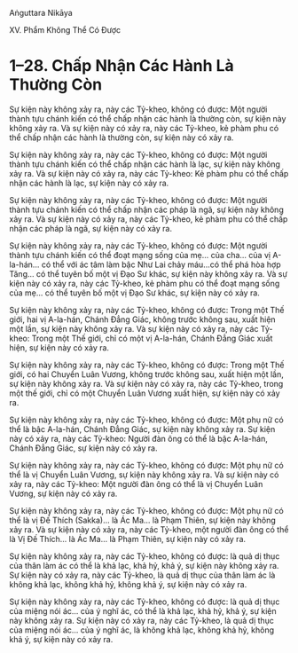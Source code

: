 Aṅguttara Nikāya

XV. Phẩm Không Thể Có Ðược

# 1–28. Chấp Nhận Các Hành Là Thường Còn

Sự kiện này không xảy ra, này các Tỷ-kheo, không có được: Một người thành tựu chánh kiến có thể chấp nhận các hành là thường còn, sự kiện này không xảy ra. Và sự kiện này có xảy ra, này các Tỷ-kheo, kẻ phàm phu có thể chấp nhận các hành là thường còn, sự kiện này có xảy ra.

Sự kiện này không xảy ra, này các Tỷ-kheo, không có được: Một người thành tựu chánh kiến có thể chấp nhận các hành là lạc, sự kiện này không xảy ra. Và sự kiện này có xảy ra, này các Tỷ-kheo: Kẻ phàm phu có thể chấp nhận các hành là lạc, sự kiện này có xảy ra.

Sự kiện này không xảy ra, này các Tỷ-kheo, không có được: Một người thành tựu chánh kiến có thể chấp nhận các pháp là ngã, sự kiện này không xảy ra. Và sự kiện này có xảy ra, này các Tỷ-kheo, kẻ phàm phu có thể chấp nhận các pháp là ngã, sự kiện này có xảy ra.

Sự kiện này không xảy ra, này các Tỷ-kheo, không có được: Một người thành tựu chánh kiến có thể đoạt mạng sống của mẹ... của cha... của vị A-la-hán... có thể với ác tâm làm bậc Như Lai chảy máu...có thể phá hòa hợp Tăng... có thể tuyên bố một vị Ðạo Sư khác, sự kiện này không xảy ra. Và sự kiện này có xảy ra, này các Tỷ-kheo, kẻ phàm phu có thể đoạt mạng sống của mẹ... có thể tuyên bố một vị Ðạo Sư khác, sự kiện này có xảy ra.

Sự kiện này không xảy ra, này các Tỷ-kheo, không có được: Trong một Thế giới, hai vị A-la-hán, Chánh Ðẳng Giác, không trước không sau, xuất hiện một lần, sự kiện này không xảy ra. Và sự kiện này có xảy ra, này các Tỷ-kheo: Trong một Thế giới, chỉ có một vị A-la-hán, Chánh Ðẳng Giác xuất hiện, sự kiện này có xảy ra.

Sự kiện này không xảy ra, này các Tỷ-kheo, không có được: Trong một Thế giới, có hai Chuyển Luân Vương, không trước không sau, xuất hiện một lần, sự kiện này không xảy ra. Và sự kiện này có xảy ra, này các Tỷ-kheo, trong một thế giới, chỉ có một Chuyển Luân Vương xuất hiện, sự kiện này có xảy ra.

Sự kiện này không xảy ra, này các Tỷ-kheo, không có được: Một phụ nữ có thể là bậc A-la-hán, Chánh Ðẳng Giác, sự kiện này không xảy ra. Sự kiện này có xảy ra, này các Tỷ-kheo: Người đàn ông có thể là bậc A-la-hán, Chánh Ðẳng Giác, sự kiện này có xảy ra.

Sự kiện này không xảy ra, này các Tỷ-kheo, không có được: Một phụ nữ có thể là vị Chuyển Luân Vương, sự kiện này không xảy ra. Và sự kiện này có xảy ra, này các Tỷ-kheo: Một người đàn ông có thể là vị Chuyển Luân Vương, sự kiện này có xảy ra.

Sự kiện này không xảy ra, này các Tỷ-kheo, không có được: Một phụ nữ có thể là vị Ðế Thích (Sakka)... là Ác Ma... là Phạm Thiên, sự kiện này không xảy ra. Và sự kiện này có xảy ra, này các Tỷ-kheo, một người đàn ông có thể là Vị Ðế Thích... là Ác Ma... là Phạm Thiên, sự kiện này có xảy ra.

Sự kiện này không xảy ra, này các Tỷ-kheo, không có được: là quả dị thục của thân làm ác có thể là khả lạc, khả hỷ, khả ý, sự kiện này không xảy ra. Sự kiện này có xảy ra, này các Tỷ-kheo, là quả dị thục của thân làm ác là không khả lạc, không khả hỷ, không khả ý, sự kiện này có xảy ra.

Sự kiện này không xảy ra, này các Tỷ-kheo, không có được: là quả dị thục của miệng nói ác... của ý nghĩ ác, có thể là khả lạc, khả hỷ, khả ý, sự kiện này không xảy ra. Sự kiện này có xảy ra, này các Tỷ-kheo, là quả dị thục của miệng nói ác... của ý nghĩ ác, là không khả lạc, không khả hỷ, không khả ý, sự kiện này có xảy ra.

